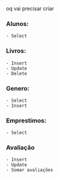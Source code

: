

oq vai precisar criar


### Alunos:
    - Select

### Livros:
    - Insert
    - Update
    - Delete

### Genero:
    - Select
    - Insert

### Emprestimos:
    - Select
    

### Avaliação

    - Insert
    - Update
    - Somar avaliações
